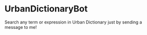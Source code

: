 # UrbanDictionaryBot

Search any term or expression in Urban Dictionary just by sending a message to me!
